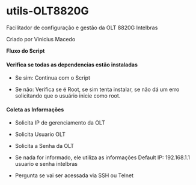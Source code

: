 # utils-OLT8820G

Facilitador de configuração e gestão da OLT 8820G Intelbras

Criado por Vinicius Macedo

**Fluxo do Script**

#### Verifica se todas as dependencias estão instaladas

* Se sim: Continua com o Script	 

* Se não: Verifica se é Root, se sim tenta instalar, se não dá um erro solicitando que o usuário inicie como root.

#### Coleta as Informações

* Solicita IP de gerenciamento da OLT	

* Solicita Usuario OLT	

* Solicita a Senha da OLT

* Se nada for informado, ele utiliza as informações Default IP: 192.168.1.1 usuario e senha intelbras	

* Pergunta se vai ser acessada via SSH ou Telnet
